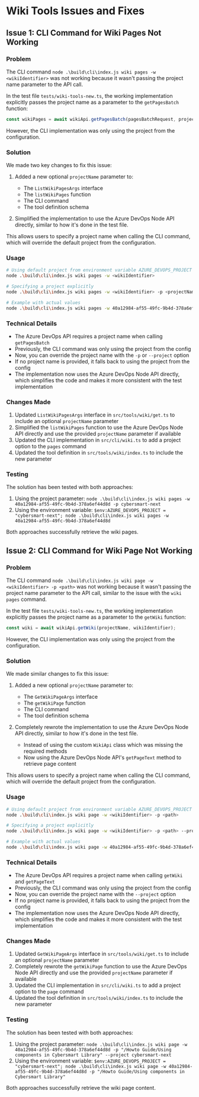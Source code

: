 # Wiki Tools Issues and Fixes

## Issue 1: CLI Command for Wiki Pages Not Working

### Problem
The CLI command `node .\build\cli\index.js wiki pages -w <wikiIdentifier>` was not working because it wasn't passing the project name parameter to the API call.

In the test file `tests/wiki-tools-new.ts`, the working implementation explicitly passes the project name as a parameter to the `getPagesBatch` function:

```javascript
const wikiPages = await wikiApi.getPagesBatch(pagesBatchRequest, projectName, wikiIdentifier);
```

However, the CLI implementation was only using the project from the configuration.

### Solution
We made two key changes to fix this issue:

1. Added a new optional `projectName` parameter to:
   - The `ListWikiPagesArgs` interface
   - The `listWikiPages` function
   - The CLI command
   - The tool definition schema

2. Simplified the implementation to use the Azure DevOps Node API directly, similar to how it's done in the test file.

This allows users to specify a project name when calling the CLI command, which will override the default project from the configuration.

### Usage
```bash
# Using default project from environment variable AZURE_DEVOPS_PROJECT
node .\build\cli\index.js wiki pages -w <wikiIdentifier>

# Specifying a project explicitly
node .\build\cli\index.js wiki pages -w <wikiIdentifier> -p <projectName>

# Example with actual values
node .\build\cli\index.js wiki pages -w 40a12984-af55-49fc-9b4d-378a6ef44d8d -p cybersmart-next
```

### Technical Details
- The Azure DevOps API requires a project name when calling `getPagesBatch`
- Previously, the CLI command was only using the project from the config
- Now, you can override the project name with the `-p` or `--project` option
- If no project name is provided, it falls back to using the project from the config
- The implementation now uses the Azure DevOps Node API directly, which simplifies the code and makes it more consistent with the test implementation

### Changes Made
1. Updated `ListWikiPagesArgs` interface in `src/tools/wiki/get.ts` to include an optional `projectName` parameter
2. Simplified the `listWikiPages` function to use the Azure DevOps Node API directly and use the provided `projectName` parameter if available
3. Updated the CLI implementation in `src/cli/wiki.ts` to add a project option to the `pages` command
4. Updated the tool definition in `src/tools/wiki/index.ts` to include the new parameter

### Testing
The solution has been tested with both approaches:
1. Using the project parameter: `node .\build\cli\index.js wiki pages -w 40a12984-af55-49fc-9b4d-378a6ef44d8d -p cybersmart-next`
2. Using the environment variable: `$env:AZURE_DEVOPS_PROJECT = "cybersmart-next"; node .\build\cli\index.js wiki pages -w 40a12984-af55-49fc-9b4d-378a6ef44d8d`

Both approaches successfully retrieve the wiki pages.

## Issue 2: CLI Command for Wiki Page Not Working

### Problem
The CLI command `node .\build\cli\index.js wiki page -w <wikiIdentifier> -p <path>` was not working because it wasn't passing the project name parameter to the API call, similar to the issue with the `wiki pages` command.

In the test file `tests/wiki-tools-new.ts`, the working implementation explicitly passes the project name as a parameter to the `getWiki` function:

```javascript
const wiki = await wikiApi.getWiki(projectName, wikiIdentifier);
```

However, the CLI implementation was only using the project from the configuration.

### Solution
We made similar changes to fix this issue:

1. Added a new optional `projectName` parameter to:
   - The `GetWikiPageArgs` interface
   - The `getWikiPage` function
   - The CLI command
   - The tool definition schema

2. Completely rewrote the implementation to use the Azure DevOps Node API directly, similar to how it's done in the test file.
   - Instead of using the custom `WikiApi` class which was missing the required methods
   - Now using the Azure DevOps Node API's `getPageText` method to retrieve page content

This allows users to specify a project name when calling the CLI command, which will override the default project from the configuration.

### Usage
```bash
# Using default project from environment variable AZURE_DEVOPS_PROJECT
node .\build\cli\index.js wiki page -w <wikiIdentifier> -p <path>

# Specifying a project explicitly
node .\build\cli\index.js wiki page -w <wikiIdentifier> -p <path> --project <projectName>

# Example with actual values
node .\build\cli\index.js wiki page -w 40a12984-af55-49fc-9b4d-378a6ef44d8d -p "/Howto Guide/Using components in Cybersmart Library" --project cybersmart-next
```

### Technical Details
- The Azure DevOps API requires a project name when calling `getWiki` and `getPageText`
- Previously, the CLI command was only using the project from the config
- Now, you can override the project name with the `--project` option
- If no project name is provided, it falls back to using the project from the config
- The implementation now uses the Azure DevOps Node API directly, which simplifies the code and makes it more consistent with the test implementation

### Changes Made
1. Updated `GetWikiPageArgs` interface in `src/tools/wiki/get.ts` to include an optional `projectName` parameter
2. Completely rewrote the `getWikiPage` function to use the Azure DevOps Node API directly and use the provided `projectName` parameter if available
3. Updated the CLI implementation in `src/cli/wiki.ts` to add a project option to the `page` command
4. Updated the tool definition in `src/tools/wiki/index.ts` to include the new parameter

### Testing
The solution has been tested with both approaches:
1. Using the project parameter: `node .\build\cli\index.js wiki page -w 40a12984-af55-49fc-9b4d-378a6ef44d8d -p "/Howto Guide/Using components in Cybersmart Library" --project cybersmart-next`
2. Using the environment variable: `$env:AZURE_DEVOPS_PROJECT = "cybersmart-next"; node .\build\cli\index.js wiki page -w 40a12984-af55-49fc-9b4d-378a6ef44d8d -p "/Howto Guide/Using components in Cybersmart Library"`

Both approaches successfully retrieve the wiki page content.
